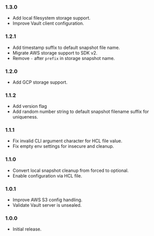 ### 1.3.0
- Add local filesystem storage support.
- Improve Vault client configuration.

### 1.2.1
- Add timestamp suffix to default snapshot file name.
- Migrate AWS storage support to SDK v2.
- Remove `-` after `prefix` in storage snapshot name.

### 1.2.0
- Add GCP storage support.

### 1.1.2
- Add version flag
- Add random number string to default snapshot filename suffix for uniqueness.

### 1.1.1
- Fix invalid CLI argument character for HCL file value.
- Fix empty env settings for insecure and cleanup.

### 1.1.0
- Convert local snapshot cleanup from forced to optional.
- Enable configuration via HCL file.

### 1.0.1
- Improve AWS S3 config handling.
- Validate Vault server is unsealed.

### 1.0.0
- Initial release.
